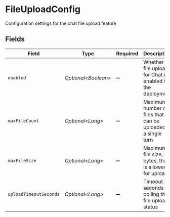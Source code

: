 # FileUploadConfig

Configuration settings for the chat file upload feature


## Fields

| Field                                                         | Type                                                          | Required                                                      | Description                                                   |
| ------------------------------------------------------------- | ------------------------------------------------------------- | ------------------------------------------------------------- | ------------------------------------------------------------- |
| `enabled`                                                     | *Optional\<Boolean>*                                          | :heavy_minus_sign:                                            | Whether file upload for Chat is enabled for the deployment    |
| `maxFileCount`                                                | *Optional\<Long>*                                             | :heavy_minus_sign:                                            | Maximum number of files that can be uploaded in a single turn |
| `maxFileSize`                                                 | *Optional\<Long>*                                             | :heavy_minus_sign:                                            | Maximum file size, in bytes, that is allowed for upload       |
| `uploadTimeoutSeconds`                                        | *Optional\<Long>*                                             | :heavy_minus_sign:                                            | Timeout in seconds for polling the file upload status         |